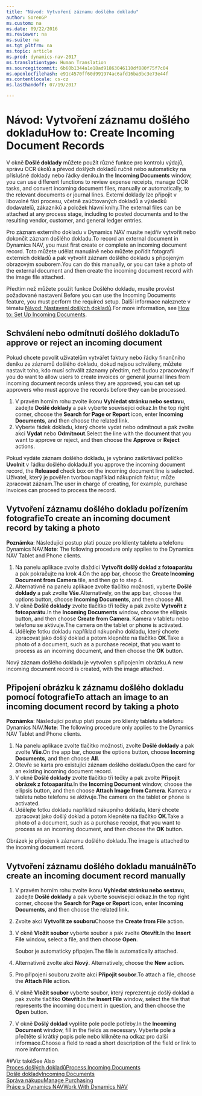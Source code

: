 ```yaml
---
title: "Návod: Vytvoření záznamu došlého dokladu"
author: SorenGP
ms.custom: na
ms.date: 09/22/2016
ms.reviewer: na
ms.suite: na
ms.tgt_pltfrm: na
ms.topic: article
ms.prod: dynamics-nav-2017
ms.translationtype: Human Translation
ms.sourcegitcommit: 6b60b1344a1e18ad91863046110df880f75f7c04
ms.openlocfilehash: e91c4570ff60d991974ac6afd16ba3bc3e73e44f
ms.contentlocale: cs-cz
ms.lasthandoff: 07/19/2017

---
```


# <a name="how-to-create-incoming-document-records"></a><span data-ttu-id="67c09-102">Návod: Vytvoření záznamu došlého dokladu</span><span class="sxs-lookup"><span data-stu-id="67c09-102">How to: Create Incoming Document Records</span></span>
<span data-ttu-id="67c09-103">V okně **Došlé doklady** můžete použít různé funkce pro kontrolu výdajů, správu OCR úkolů a převod došlých dokladů ručně nebo automaticky na příslušné doklady nebo řádky deníku.</span><span class="sxs-lookup"><span data-stu-id="67c09-103">In the **Incoming Documents** window, you can use different functions to review expense receipts, manage OCR tasks, and convert incoming document files, manually or automatically, to the relevant documents or journal lines.</span></span> <span data-ttu-id="67c09-104">Externí doklady lze připojit v libovolné fázi procesu, včetně zaúčtovaných dokladů a výsledků dodavatelů, zákazníků a položek hlavní knihy.</span><span class="sxs-lookup"><span data-stu-id="67c09-104">The external files can be attached at any process stage, including to posted documents and to the resulting vendor, customer, and general ledger entries.</span></span>

<span data-ttu-id="67c09-105">Pro záznam externího dokladu v Dynamics NAV musíte nejdřív vytvořit nebo dokončit záznam došlého dokladu.</span><span class="sxs-lookup"><span data-stu-id="67c09-105">To record an external document in Dynamics NAV, you must first create or complete an incoming document record.</span></span> <span data-ttu-id="67c09-106">Toto můžete udělat manuálně nebo můžete pořídit fotografii externích dokladů a pak vytvořit záznam došlého dokladu s připojeným obrazovým souborem.</span><span class="sxs-lookup"><span data-stu-id="67c09-106">You can do this manually, or you can take a photo of the external document and then create the incoming document record with the image file attached.</span></span>

<span data-ttu-id="67c09-107">Předtím než můžete použít funkce Došlého dokladu, musíte provést požadované nastavení.</span><span class="sxs-lookup"><span data-stu-id="67c09-107">Before you can use the Incoming Documents feature, you must perform the required setup.</span></span> <span data-ttu-id="67c09-108">Další informace naleznete v tématu [Návod: Nastavení došlých dokladů](across-how-setup-income-documents.md).</span><span class="sxs-lookup"><span data-stu-id="67c09-108">For more information, see [How to: Set Up Incoming Documents](across-how-setup-income-documents.md).</span></span>

## <a name="to-approve-or-reject-an-incoming-document"></a><span data-ttu-id="67c09-109">Schválení nebo odmítnutí došlého dokladu</span><span class="sxs-lookup"><span data-stu-id="67c09-109">To approve or reject an incoming document</span></span>
<span data-ttu-id="67c09-110">Pokud chcete povolit uživatelům vytvářet faktury nebo řádky finančního deníku ze záznamů došlého dokladu, dokud nejsou schváleny, můžete nastavit toho, kdo musí schválit záznamy předtím, než budou zpracovány.</span><span class="sxs-lookup"><span data-stu-id="67c09-110">If you do want to allow users to create invoices or general journal lines from incoming document records unless they are approved, you can set up approvers who must approve the records before they can be processed.</span></span>

1. <span data-ttu-id="67c09-111">V pravém horním rohu zvolte ikonu **Vyhledat stránku nebo sestavu**, zadejte **Došlé doklady** a pak vyberte související odkaz.</span><span class="sxs-lookup"><span data-stu-id="67c09-111">In the top right corner, choose the **Search for Page or Report** icon, enter **Incoming Documents**, and then choose the related link.</span></span>
2. <span data-ttu-id="67c09-112">Vyberte řádek dokladu, který chcete vydat nebo odmítnout a pak zvolte akci **Vydat** nebo **Odmítnout**.</span><span class="sxs-lookup"><span data-stu-id="67c09-112">Select the line with the document that you want to approve or reject, and then choose the **Approve** or **Reject** actions.</span></span>

<span data-ttu-id="67c09-113">Pokud vydáte záznam došlého dokladu, je vybráno zaškrtávací políčko **Uvolnit** v řádku došlého dokladu.</span><span class="sxs-lookup"><span data-stu-id="67c09-113">If you approve the incoming document record, the **Released** check box on the incoming document line is selected.</span></span> <span data-ttu-id="67c09-114">Uživatel, který je pověřen tvorbou například nákupních faktur, může zpracovat záznam.</span><span class="sxs-lookup"><span data-stu-id="67c09-114">The user in charge of creating, for example, purchase invoices can proceed to process the record.</span></span>

## <a name="to-create-an-incoming-document-record-by-taking-a-photo"></a><span data-ttu-id="67c09-115">Vytvoření záznamu došlého dokladu pořízením fotografie</span><span class="sxs-lookup"><span data-stu-id="67c09-115">To create an incoming document record by taking a photo</span></span>
<span data-ttu-id="67c09-116">**Poznámka**: Následující postup platí pouze pro klienty tabletu a telefonu Dynamics NAV.</span><span class="sxs-lookup"><span data-stu-id="67c09-116">**Note**: The following procedure only applies to the Dynamics NAV Tablet and Phone clients.</span></span>

1. <span data-ttu-id="67c09-117">Na panelu aplikace zvolte dlaždici **Vytvořit došlý doklad z fotoaparátu** a pak pokračujte na krok 4.</span><span class="sxs-lookup"><span data-stu-id="67c09-117">On the app bar, choose the **Create Incoming Document from Camera** tile, and then go to step 4.</span></span>
2. <span data-ttu-id="67c09-118">Alternativně na panelu aplikace zvolte tlačítko možnosti, vyberte **Došlé doklady** a pak zvolte **Vše**.</span><span class="sxs-lookup"><span data-stu-id="67c09-118">Alternatively, on the app bar, choose the options button, choose **Incoming Documents**, and then choose **All**.</span></span>
3. <span data-ttu-id="67c09-119">V okně **Došlé doklady** zvolte tlačítko tři tečky a pak zvolte **Vytvořit z fotoaparátu**.</span><span class="sxs-lookup"><span data-stu-id="67c09-119">In the **Incoming Documents** window, choose the ellipsis button, and then choose **Create from Camera**.</span></span> <span data-ttu-id="67c09-120">Kamera v tabletu nebo telefonu se aktivuje.</span><span class="sxs-lookup"><span data-stu-id="67c09-120">The camera on the tablet or phone is activated.</span></span>
4. <span data-ttu-id="67c09-121">Udělejte fotku dokladu například nákupního dokladu, který chcete zpracovat jako došlý doklad a potom klepněte na tlačítko **OK**.</span><span class="sxs-lookup"><span data-stu-id="67c09-121">Take a photo of a document, such as a purchase receipt, that you want to process as an incoming document, and then choose the **OK** button.</span></span>

<span data-ttu-id="67c09-122">Nový záznam došlého dokladu je vytvořen s připojením obrázku.</span><span class="sxs-lookup"><span data-stu-id="67c09-122">A new incoming document record is created, with the image attached.</span></span>

## <a name="to-attach-an-image-to-an-incoming-document-record-by-taking-a-photo"></a><span data-ttu-id="67c09-123">Připojení obrázku k záznamu došlého dokladu pomocí fotografie</span><span class="sxs-lookup"><span data-stu-id="67c09-123">To attach an image to an incoming document record by taking a photo</span></span>
<span data-ttu-id="67c09-124">**Poznámka**: Následující postup platí pouze pro klienty tabletu a telefonu Dynamics NAV.</span><span class="sxs-lookup"><span data-stu-id="67c09-124">**Note**: The following procedure only applies to the Dynamics NAV Tablet and Phone clients.</span></span>

1. <span data-ttu-id="67c09-125">Na panelu aplikace zvolte tlačítko možnosti, zvolte **Došlé doklady** a pak zvolte **Vše**.</span><span class="sxs-lookup"><span data-stu-id="67c09-125">On the app bar, choose the options button, choose **Incoming Documents**, and then choose **All**.</span></span>
2. <span data-ttu-id="67c09-126">Otevře se karta pro existující záznam došlého dokladu.</span><span class="sxs-lookup"><span data-stu-id="67c09-126">Open the card for an existing incoming document record.</span></span>
3. <span data-ttu-id="67c09-127">V okně **Došlé doklady** zvolte tlačítko tři tečky a pak zvolte **Připojit obrázek z fotoaparátu**.</span><span class="sxs-lookup"><span data-stu-id="67c09-127">In the **Incoming Document** window, choose the ellipsis button, and then choose **Attach Image from Camera**.</span></span> <span data-ttu-id="67c09-128">Kamera v tabletu nebo telefonu se aktivuje.</span><span class="sxs-lookup"><span data-stu-id="67c09-128">The camera on the tablet or phone is activated.</span></span>
4. <span data-ttu-id="67c09-129">Udělejte fotku dokladu například nákupního dokladu, který chcete zpracovat jako došlý doklad a potom klepněte na tlačítko **OK**.</span><span class="sxs-lookup"><span data-stu-id="67c09-129">Take a photo of a document, such as a purchase receipt, that you want to process as an incoming document, and then choose the **OK** button.</span></span>

<span data-ttu-id="67c09-130">Obrázek je připojen k záznamu došlého dokladu.</span><span class="sxs-lookup"><span data-stu-id="67c09-130">The image is attached to the incoming document record.</span></span>

## <a name="to-create-an-incoming-document-record-manually"></a><span data-ttu-id="67c09-131">Vytvoření záznamu došlého dokladu manuálně</span><span class="sxs-lookup"><span data-stu-id="67c09-131">To create an incoming document record manually</span></span>
1. <span data-ttu-id="67c09-132">V pravém horním rohu zvolte ikonu **Vyhledat stránku nebo sestavu**, zadejte **Došlé doklady** a pak vyberte související odkaz.</span><span class="sxs-lookup"><span data-stu-id="67c09-132">In the top right corner, choose the **Search for Page or Report** icon, enter **Incoming Documents**, and then choose the related link.</span></span>
2. <span data-ttu-id="67c09-133">Zvolte akci **Vytvořit ze souboru**</span><span class="sxs-lookup"><span data-stu-id="67c09-133">Choose the **Create from File** action.</span></span>  
3. <span data-ttu-id="67c09-134">V okně **Vložit soubor** vyberte soubor a pak zvolte **Otevřít**.</span><span class="sxs-lookup"><span data-stu-id="67c09-134">In the **Insert File** window, select a file, and then choose **Open**.</span></span>

    <span data-ttu-id="67c09-135">Soubor je automaticky připojen.</span><span class="sxs-lookup"><span data-stu-id="67c09-135">The file is automatically attached.</span></span>
4. <span data-ttu-id="67c09-136">Alternativně zvolte akci **Nový**. </span><span class="sxs-lookup"><span data-stu-id="67c09-136">Alternatively, choose the **New** action.</span></span>
5. <span data-ttu-id="67c09-137">Pro připojení souboru zvolte akci **Připojit soubor**.</span><span class="sxs-lookup"><span data-stu-id="67c09-137">To attach a file, choose the **Attach File** action.</span></span>
6. <span data-ttu-id="67c09-138">V okně **Vložit soubor** vyberte soubor, který reprezentuje došlý doklad a pak zvolte tlačítko **Otevřít**.</span><span class="sxs-lookup"><span data-stu-id="67c09-138">In the **Insert File** window, select the file that represents the incoming document in question, and then choose the **Open** button.</span></span>
7. <span data-ttu-id="67c09-139">V okně **Došlý doklad** vyplňte pole podle potřeby.</span><span class="sxs-lookup"><span data-stu-id="67c09-139">In the **Incoming Document** window, fill in the fields as necessary.</span></span> <span data-ttu-id="67c09-140">Vyberte pole a přečtěte si krátký popis pole nebo klikněte na odkaz pro další informace.</span><span class="sxs-lookup"><span data-stu-id="67c09-140">Choose a field to read a short description of the field or link to more information.</span></span>

##<a name="see-also"></a><span data-ttu-id="67c09-141">Viz také</span><span class="sxs-lookup"><span data-stu-id="67c09-141">See Also</span></span>  
[<span data-ttu-id="67c09-142">Proces došlých dokladů</span><span class="sxs-lookup"><span data-stu-id="67c09-142">Process Incoming Documents</span></span>](across-process-income-documents.md)  
[<span data-ttu-id="67c09-143">Došlé doklady</span><span class="sxs-lookup"><span data-stu-id="67c09-143">Incoming Documents</span></span>](across-income-documents.md)  
[<span data-ttu-id="67c09-144">Správa nákupu</span><span class="sxs-lookup"><span data-stu-id="67c09-144">Manage Purchasing</span></span>](purchasing-manage-purchasing.md)  
[<span data-ttu-id="67c09-145">Práce s Dynamics NAV</span><span class="sxs-lookup"><span data-stu-id="67c09-145">Work With Dynamics NAV</span></span>](ui-work-product.md)

